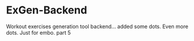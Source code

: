 # ExGen-Backend
Workout exercises generation tool backend...
added some dots.
Even more dots.
Just for embo. part 5